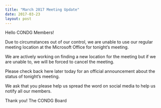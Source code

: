 ```yaml
---
title: "March 2017 Meeting Update"
date: 2017-03-23
layout: post
---
```


Hello CONDG Members!

Due to circumstances out of our control, we are unable to use our regular meeting location at the Microsoft Office for tonight’s meeting.

We are actively working on finding a new location for the meeting but if we are unable to, we will be forced to cancel the meeting.

Please check back here later today for an official announcement about the status of tonight’s meeting.

We ask that you please help us spread the word on social media to help us notify all our members.

Thank you!
The CONDG Board
